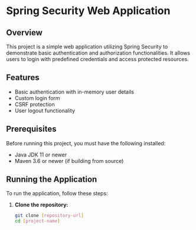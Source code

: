 # Spring Security Web Application

## Overview

This project is a simple web application utilizing Spring Security to demonstrate basic authentication and authorization functionalities. It allows users to login with predefined credentials and access protected resources.

## Features

- Basic authentication with in-memory user details
- Custom login form
- CSRF protection
- User logout functionality

## Prerequisites

Before running this project, you must have the following installed:
- Java JDK 11 or newer
- Maven 3.6 or newer (if building from source)

## Running the Application

To run the application, follow these steps:

1. **Clone the repository:**

   ```bash
   git clone [repository-url]
   cd [project-name]
